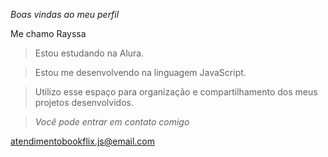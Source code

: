 
*Boas vindas ao meu perfil* 

Me chamo Rayssa

> Estou estudando na Alura.

> Estou me desenvolvendo na linguagem JavaScript.

> Utilizo esse espaço para organização e compartilhamento dos meus projetos desenvolvidos.



>*Você pode entrar em contato comigo* 

atendimentobookflix.js@email.com 
